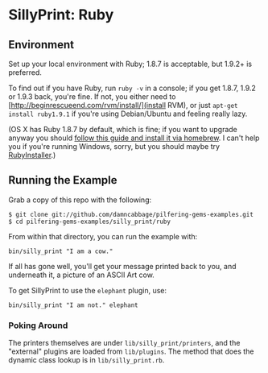 # SillyPrint: Ruby

## Environment

Set up your local environment with Ruby; 1.8.7 is acceptable, but 1.9.2+ is preferred.

To find out if you have Ruby, run `ruby -v` in a console; if you get 1.8.7, 1.9.2 or 1.9.3 back, you're fine. If not, you either need to [http://beginrescueend.com/rvm/install/](install RVM), or just `apt-get install ruby1.9.1` if you're using Debian/Ubuntu and feeling really lazy.

(OS X has Ruby 1.8.7 by default, which is fine; if you want to upgrade anyway you should [follow this guide and install it via homebrew](http://www.frederico-araujo.com/2011/07/30/installing-rails-on-os-x-lion-with-homebrew-rvm-and-mysql/). I can't help you if you're running Windows, sorry, but you should maybe try [RubyInstaller](http://rubyinstaller.org/).)


## Running the Example

Grab a copy of this repo with the following:

```
$ git clone git://github.com/damncabbage/pilfering-gems-examples.git
$ cd pilfering-gems-examples/silly_print/ruby
```

From within that directory, you can run the example with:

```
bin/silly_print "I am a cow."
```

If all has gone well, you'll get your message printed back to you, and underneath it, a picture of an ASCII Art cow.

To get SillyPrint to use the `elephant` plugin, use:

```
bin/silly_print "I am not." elephant
```

### Poking Around

The printers themselves are under `lib/silly_print/printers`, and the "external" plugins are loaded from `lib/plugins`. The method that does the dynamic class lookup is in `lib/silly_print.rb`.
